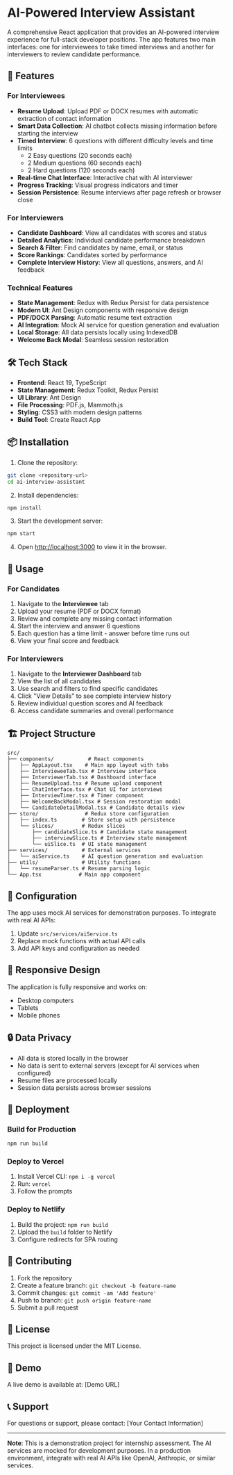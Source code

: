 # AI-Powered Interview Assistant

A comprehensive React application that provides an AI-powered interview experience for full-stack developer positions. The app features two main interfaces: one for interviewees to take timed interviews and another for interviewers to review candidate performance.

## 🚀 Features

### For Interviewees
- **Resume Upload**: Upload PDF or DOCX resumes with automatic extraction of contact information
- **Smart Data Collection**: AI chatbot collects missing information before starting the interview
- **Timed Interview**: 6 questions with different difficulty levels and time limits
  - 2 Easy questions (20 seconds each)
  - 2 Medium questions (60 seconds each) 
  - 2 Hard questions (120 seconds each)
- **Real-time Chat Interface**: Interactive chat with AI interviewer
- **Progress Tracking**: Visual progress indicators and timer
- **Session Persistence**: Resume interviews after page refresh or browser close

### For Interviewers
- **Candidate Dashboard**: View all candidates with scores and status
- **Detailed Analytics**: Individual candidate performance breakdown
- **Search & Filter**: Find candidates by name, email, or status
- **Score Rankings**: Candidates sorted by performance
- **Complete Interview History**: View all questions, answers, and AI feedback

### Technical Features
- **State Management**: Redux with Redux Persist for data persistence
- **Modern UI**: Ant Design components with responsive design
- **PDF/DOCX Parsing**: Automatic resume text extraction
- **AI Integration**: Mock AI service for question generation and evaluation
- **Local Storage**: All data persists locally using IndexedDB
- **Welcome Back Modal**: Seamless session restoration

## 🛠️ Tech Stack

- **Frontend**: React 19, TypeScript
- **State Management**: Redux Toolkit, Redux Persist
- **UI Library**: Ant Design
- **File Processing**: PDF.js, Mammoth.js
- **Styling**: CSS3 with modern design patterns
- **Build Tool**: Create React App

## 📦 Installation

1. Clone the repository:
```bash
git clone <repository-url>
cd ai-interview-assistant
```

2. Install dependencies:
```bash
npm install
```

3. Start the development server:
```bash
npm start
```

4. Open [http://localhost:3000](http://localhost:3000) to view it in the browser.

## 🎯 Usage

### For Candidates
1. Navigate to the **Interviewee** tab
2. Upload your resume (PDF or DOCX format)
3. Review and complete any missing contact information
4. Start the interview and answer 6 questions
5. Each question has a time limit - answer before time runs out
6. View your final score and feedback

### For Interviewers
1. Navigate to the **Interviewer Dashboard** tab
2. View the list of all candidates
3. Use search and filters to find specific candidates
4. Click "View Details" to see complete interview history
5. Review individual question scores and AI feedback
6. Access candidate summaries and overall performance

## 🏗️ Project Structure

```
src/
├── components/           # React components
│   ├── AppLayout.tsx    # Main app layout with tabs
│   ├── IntervieweeTab.tsx # Interview interface
│   ├── InterviewerTab.tsx # Dashboard interface
│   ├── ResumeUpload.tsx # Resume upload component
│   ├── ChatInterface.tsx # Chat UI for interviews
│   ├── InterviewTimer.tsx # Timer component
│   ├── WelcomeBackModal.tsx # Session restoration modal
│   └── CandidateDetailModal.tsx # Candidate details view
├── store/               # Redux store configuration
│   ├── index.ts        # Store setup with persistence
│   └── slices/         # Redux slices
│       ├── candidateSlice.ts # Candidate state management
│       ├── interviewSlice.ts # Interview state management
│       └── uiSlice.ts  # UI state management
├── services/           # External services
│   └── aiService.ts    # AI question generation and evaluation
├── utils/              # Utility functions
│   └── resumeParser.ts # Resume parsing logic
└── App.tsx            # Main app component
```

## 🔧 Configuration

The app uses mock AI services for demonstration purposes. To integrate with real AI APIs:

1. Update `src/services/aiService.ts`
2. Replace mock functions with actual API calls
3. Add API keys and configuration as needed

## 📱 Responsive Design

The application is fully responsive and works on:
- Desktop computers
- Tablets
- Mobile phones

## 🔒 Data Privacy

- All data is stored locally in the browser
- No data is sent to external servers (except for AI services when configured)
- Resume files are processed locally
- Session data persists across browser sessions

## 🚀 Deployment

### Build for Production
```bash
npm run build
```

### Deploy to Vercel
1. Install Vercel CLI: `npm i -g vercel`
2. Run: `vercel`
3. Follow the prompts

### Deploy to Netlify
1. Build the project: `npm run build`
2. Upload the `build` folder to Netlify
3. Configure redirects for SPA routing

## 🤝 Contributing

1. Fork the repository
2. Create a feature branch: `git checkout -b feature-name`
3. Commit changes: `git commit -am 'Add feature'`
4. Push to branch: `git push origin feature-name`
5. Submit a pull request

## 📄 License

This project is licensed under the MIT License.

## 🎥 Demo

A live demo is available at: [Demo URL]

## 📞 Support

For questions or support, please contact: [Your Contact Information]

---

**Note**: This is a demonstration project for internship assessment. The AI services are mocked for development purposes. In a production environment, integrate with real AI APIs like OpenAI, Anthropic, or similar services.